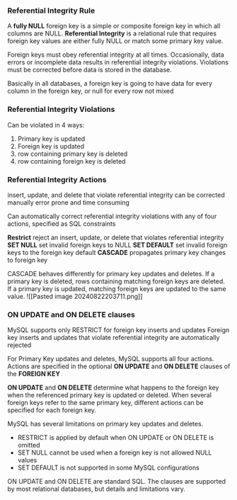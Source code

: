 ### Referential Integrity Rule 
A **fully NULL** foreign key is a simple or composite foreign key in which all columns are NULL. 
**Referential Integrity** is a relational rule that requires foreign key values are either fully NULL or match some primary key value. 

Foreign keys must obey referential integrity at all times. Occasionally, data errors or incomplete data results in referential integrity violations. Violations must be corrected before data is stored in the database. 

Basically in all databases, a foreign key is going to have data for every column in the foreign key, or null for every row not mixed


### Referential Integrity Violations
Can be violated in 4 ways: 
1. Primary key is updated
2. Foreign key is updated
3. row containing primary key is deleted
4. row containing foreign key is deleted


### Referential Integrity Actions
insert, update, and delete that violate referential integrity can be corrected manually 
	error prone and time consuming

Can automatically correct referential integrity violations with any of four actions, specified as SQL constraints 

**Restrict**
	reject an insert, update, or delete that violates referential integrity 
**SET NULL**
	set invalid foreign keys to NULL
**SET DEFAULT**
	set invalid foreign keys to the foreign key default 
**CASCADE**
	propagates primary key changes to foreign key 

CASCADE behaves differently for primary key updates and deletes. If a primary key is deleted, rows containing matching foreign keys are deleted. If a primary key is updated, matching foreign keys are updated to the same value.
![[Pasted image 20240822203711.png]]

### ON UPDATE and ON DELETE clauses 
MySQL supports only RESTRICT for foreign key inserts and updates 
Foreign key inserts and updates that violate referential integrity are automatically rejected 

For Primary Key updates and deletes, MySQL supports all four actions. Actions are specified in the optional **ON UPDATE**  and **ON DELETE** clauses of the **FOREIGN KEY**

**ON UPDATE** and **ON DELETE** determine what happens to the foreign key when the referenced primary key is updated or deleted. When several foreign keys refer to the same primary key, different actions can be specified for each foreign key. 

MySQL has several limitations on primary key updates and deletes. 
- RESTRICT is applied by default when ON UPDATE or ON DELETE is omitted 
- SET NULL cannot be used when a foreign key is not allowed NULL values 
- SET DEFAULT is not supported in some MySQL configurations

ON UPDATE and ON DELETE are standard SQL. The clauses are supported by most relational databases, but details and limitations vary. 


